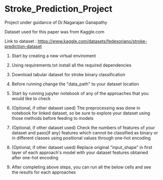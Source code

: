 # Stroke_Prediction_Project

Project under guidance of Dr.Nagarajan Ganapathy

Dataset used for this paper was from Kaggle.com

Link to dataset : https://www.kaggle.com/datasets/fedesoriano/stroke-prediction-dataset

1. Start by creating a new virtual enviroment

1. Using requirements.txt install all the required dependencies

2. Download tabular dataset for stroke binary classification

3. Before running change the "data_path" to your dataset location

4. Start by running jupyter notebook of any of the approaches that you would like to check

4. (Optional, if other dataset used) The preprocessing was done in notebook for linked dataset, so be sure to explore your dataset using those methods before feeding to models

5. (Optional, if other dataset used) Check the numbers of features of your dataset and pass(if any) features which cannot be classified as binary or in different classes using positional values through one-hot encoding

6. (Optional, if other dataset used) Replace original "input_shape" in first layer of each approach's model with your dataset features obtained after one-hot encoding

7. After completing above steps, you can run all the below cells and see the results for each approaches